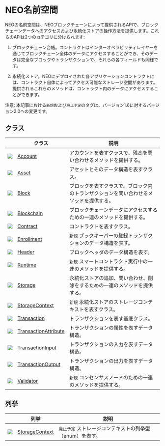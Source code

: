 # NEO名前空間

NEOの名前空間は、NEOブロックチェーンによって提供されるAPIで、ブロックチェーンデータへのアクセスおよび永続化ストアの操作方法を提供します。これらのAPIは2つのカテゴリに分けられます:

1. ブロックチェーン台帳。コントラクトはインターオペラビリティレイヤーを通じてブロックチェーン全体のデータにアクセスすることができ、そのデータは完全なブロックやトランザクションで、それらの各フィールドも同様です。

2. 永続化ストア。NEOにデプロイされた各アプリケーションコントラクトには、コントラクト自体によってアクセス可能なストレージ空間があります。提供されるこれらのメソッドは、コントラクト内のデータにアクセスすることができます。

注意: 本記事における`新規`および`廃止予定`のタグは、バージョン1.6に対するバージョン2.0への変更です。

## クラス

| | クラス | 説明 |
| ---------------------------------------- | ---------------------------------------- | ---------------------- |
| ![](https://i-msdn.sec.s-msft.com/dynimg/IC29808.jpeg) | [Account](neo/Account.md)          | アカウントを表すクラスで、残高を問い合わせるメソッドを提供する。      |
| ![](https://i-msdn.sec.s-msft.com/dynimg/IC29808.jpeg) | [Asset](neo/Asset.md)              | アセットとそのデータ構造を表すクラス。         |
| ![](https://i-msdn.sec.s-msft.com/dynimg/IC29808.jpeg) | [Block](neo/Block.md)              | ブロックを表すクラスで、ブロック内のトランザクションを問い合わせるメソッドを提供する。  |
| ![](https://i-msdn.sec.s-msft.com/dynimg/IC29808.jpeg) | [Blockchain](neo/Blockchain.md)    | ブロックチェーンデータにアクセスするための一連のメソッドを提供する。    |
| ![](https://i-msdn.sec.s-msft.com/dynimg/IC29808.jpeg) | [Contract](neo/Contract.md)        | コントラクトを表すクラス。                |
| ![](https://i-msdn.sec.s-msft.com/dynimg/IC29808.jpeg) | [Enrollment](neo/Enrollment.md)    | `新規` ブックキーパーの登録トランザクションのデータ構造を表す。 |
| ![](https://i-msdn.sec.s-msft.com/dynimg/IC29808.jpeg) | [Header](neo/Header.md)            | ブロックヘッダのデータ構造を表す。           |
| ![](https://i-msdn.sec.s-msft.com/dynimg/IC29808.jpeg) | [Runtime](neo/Runtime.md)          | `新規` スマートコントラクト実行中の一連のメソッドを提供する。   |
| ![](https://i-msdn.sec.s-msft.com/dynimg/IC29808.jpeg) | [Storage](neo/Storage.md)          | 永続化ストアの追加、問い合わせ、削除をするための一連のメソッドを提供する。   |
| ![](https://i-msdn.sec.s-msft.com/dynimg/IC29808.jpeg) | [StorageContext](neo/StorageContext.md) | `新規` 永続化ストアのストレージコンテキストを表すクラス。  |
| ![](https://i-msdn.sec.s-msft.com/dynimg/IC29808.jpeg) | [Transaction](neo/Transaction.md)  |  トランザクションを表す基底クラス。            |
| ![](https://i-msdn.sec.s-msft.com/dynimg/IC29808.jpeg) | [TransactionAttribute](neo/TransactionAttribute.md) | トランザクションの属性を表すデータ構造。          |
| ![](https://i-msdn.sec.s-msft.com/dynimg/IC29808.jpeg) | [TransactionInput](neo/TransactionInput.md) | トランザクションの入力を表すデータ構造。         |
| ![](https://i-msdn.sec.s-msft.com/dynimg/IC29808.jpeg) | [TransactionOutput](neo/TransactionOutput.md) | トランザクションの出力を表すデータ構造。         |
| ![](https://i-msdn.sec.s-msft.com/dynimg/IC29808.jpeg) | [Validator](neo/Validator.md)      | `新規` コンセンサスノードのための一連のメソッドを提供する。      |

## 列挙

|  | 列挙 | 説明 |
| ---------------------------------------- | ---------------------------------------- | ----------------------- |
| ![](https://i-msdn.sec.s-msft.com/dynimg/IC134134.jpeg) | [StorageContext](neo/StorageContext2.md) | `廃止予定` ストレージコンテキストの列挙型（enum）を表す。 |
